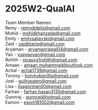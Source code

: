 # 2025W2-QualAI <br>

Team Member Names: <br>
Remy - remydidelis@gmail.com <br>
Mohid - mohidkhanzada@gmail.com <br>
Emily - emilysalievski@gmail.com <br>
Zaid - zaidbtariq@gmail.com <br>
Aryaman - aryamanrajpal04@gmail.com <br>
Yao - yueyaoyan@gmail.com <br>
Rohith - sivasvg1rohith@gmail.com <br>
Amaan - amaan.muhammad@outlook.com <br>
Achal - achal1739@gmail.com <br>
Tommy - tommykiprillis@gmail.com <br>
Joel - gulityeaten@gmail.com <br>
Lisa - lisagorman00@gmail.com <br>
Farhan - farhan.hasan3135@gmail.com <br>
Gunnraj - gunnraj@hotmail.com <br>
Eamon - esom181002@gmail.com <br>
